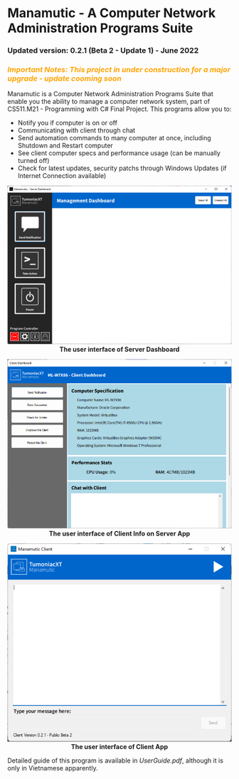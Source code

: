 # Manamutic - A Computer Network Administration Programs Suite

<h3>Updated version: 0.2.1 (Beta 2 - Update 1) - June 2022</h3>

<h3 style="color:orange"><i>Important Notes: This project in under construction for a major upgrade - update cooming soon</i></h3>

Manamutic is a Computer Network Administration Programs Suite that enable you the ability to manage a computer network system, part of CS511.M21 - Programming with C# Final Project. This programs allow you to: 

- Notify you if computer is on or off 
- Communicating with client through chat 
- Send automation commands to many computer at once, including Shutdown and Restart computer
- See client computer specs and performance usage (can be manually turned off)
- Check for latest updates, security patchs through Windows Updates (if Internet Connection available)

<p></p>

<div align="center"><img src="SampleImages\Dashboard.png" alt="Dashboard Interface"/></div>
<div align="center"><b>The user interface of Server Dashboard</b></div>

<p></p>

<div align="center"><img src="SampleImages\ClientInfo.png" alt="Client Info Interface"/></div>
<div align="center"><b>The user interface of Client Info on Server App</b></div>

<p></p>

<div align="center"><img src="SampleImages\Client.png" alt="Client Interface"/></div>
<div align="center"><b>The user interface of Client App</b></div>

<p></p>

Detailed guide of this program is available in <i>UserGuide.pdf</i>, although it is only in Vietnamese apparently.